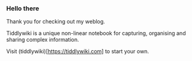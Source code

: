 ### Hello there

Thank you for checking out my weblog. 

Tiddlywiki is a unique non-linear notebook for capturing, organising and sharing complex information.

Visit (tiddlywiki)[https://tiddlywiki.com] to start your own.
